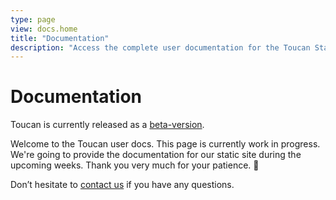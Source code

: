 ```yaml
---
type: page
view: docs.home
title: "Documentation"
description: "Access the complete user documentation for the Toucan Static Site Generator. Learn how to create and manage static websites efficiently."
---
```


# Documentation

Toucan is currently released as a [beta-version](https://github.com/toucansites/toucan).

Welcome to the Toucan user docs. This page is currently work in progress. We're going to provide the documentation for our static site during the upcoming weeks. Thank you very much for your patience. 🙏

Don’t hesitate to [contact us](/contact/) if you have any questions.
